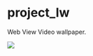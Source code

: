 # project_lw

Web View Video wallpaper.

<img src="https://github.com/AugustToko/project_lw/blob/master/screenshots/demo.gif?raw=true">
